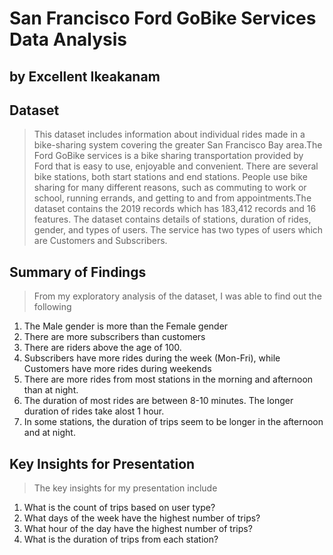 # San Francisco Ford GoBike Services Data Analysis
## by Excellent Ikeakanam


## Dataset

> This dataset includes information about individual rides made in a bike-sharing system covering the greater San Francisco Bay area.The Ford GoBike services is a bike sharing transportation provided by Ford that is easy to use, enjoyable and convenient. There are several bike stations, both start stations and end stations. People use bike sharing for many different reasons, such as commuting to work or school, running errands, and getting to and from appointments.The dataset contains the 2019 records which has 183,412 records and 16 features. The dataset contains details of stations, duration of rides, gender, and types of users. The service has two types of users which are Customers and Subscribers. 

## Summary of Findings

> From my exploratory analysis of the dataset, I was able to find out the following
1. The Male gender is more than the Female gender
2. There are more subscribers than customers
3. There are riders above the age of 100.
4. Subscribers have more rides during the week (Mon-Fri), while Customers have more rides during weekends
5. There are more rides from most stations in the morning and afternoon than at night.
6. The duration of most rides are between 8-10 minutes. The longer duration of rides take alost 1 hour.
7. In some stations, the duration of trips seem to be longer in the afternoon and at night. 


## Key Insights for Presentation

> The key insights for my presentation include
1. What is the count of trips based on user type?
2. What days of the week have the highest number of trips?
3. What hour of the day have the highest number of trips?
4. What is the duration of trips from each station?
